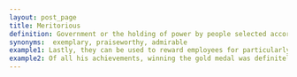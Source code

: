```yaml
---
layout: post_page
title: Meritorious
definition: Government or the holding of power by people selected according to merit.
synonyms:  exemplary, praiseworthy, admirable
example1: Lastly, they can be used to reward employees for particularly <strong>meritorious</strong> work.
example2: Of all his achievements, winning the gold medal was definitely his most <strong>meritorious</strong>.
---
```

